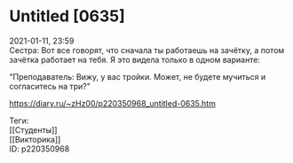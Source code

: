 Untitled [0635]
================

   
 2021-01-11, 23:59   
  Сестра: Вот все говорят, что сначала ты работаешь на зачётку, а потом зачётка работает на тебя. Я это видела только в одном варианте:   
   
 "Преподаватель: Вижу, у вас тройки. Может, не будете мучиться и согласитесь на три?"   
    
 <https://diary.ru/~zHz00/p220350968_untitled-0635.htm>   
   
 Теги:   
 [[Студенты]]   
 [[Викторика]]   
 ID: p220350968